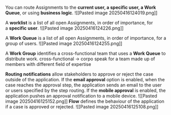 You can route Assignments to the **current user, a specific user, a Work Queue**, or using **business logic**.
	![[Pasted image 20250416124019.png]]

A **worklist** is a list of all open Assignments, in order of importance, for a **specific user**.
	![[Pasted image 20250416124226.png]]

A **Work Queue** is a list of all open Assignments, in order of importance, for a group of users.
	![[Pasted image 20250416124255.png]]

A **Work Group** identifies a cross-functional team that uses a **Work Queue** to distribute work.
	cross-functional -> corpo speak for a team made up of members with different field of expertise

**Routing notifications** allow stakeholders to approve or reject the case outside of the application.
	If the **email approval** option is enabled, when the case reaches the approval step, the application sends an email to the user or users specified by the step routing.
	If the **mobile approval** is enabled, the application pushes an approval notification to a mobile device.
	![[Pasted image 20250416125152.png]]
**Flow** defines the behaviour of the application if a case is approved or rejected.
	![[Pasted image 20250416125108.png]]

